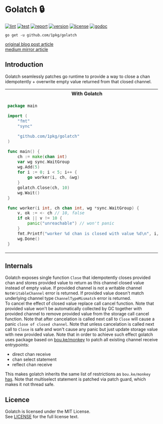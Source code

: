 # Golatch 🔒

[![lint](https://github.com/1pkg/golatch/workflows/lint/badge.svg)](https://github.com/1pkg/golatch/actions?query=workflow%3Alint+branch%3Amaster+)
[![test](https://github.com/1pkg/golatch/workflows/test/badge.svg)](https://github.com/1pkg/golatch/actions?query=workflow%3Atest+branch%3Amaster+)
[![report](https://goreportcard.com/badge/github.com/1pkg/golatch?cache=false)](https://goreportcard.com/report/github.com/1pkg/golatch)
[![version](https://img.shields.io/github/go-mod/go-version/1pkg/golatch)](https://github.com/1pkg/golatch/blob/master/go.mod)
[![license](https://img.shields.io/github/license/1pkg/golatch?cache=false)](LICENSE)
[![godoc](https://img.shields.io/badge/godoc-godoc-green)](https://pkg.go.dev/github.com/1pkg/golatch?tab=doc)

`go get -u github.com/1pkg/golatch`

[original blog post article](https://1pkg.github.io/posts/lets_make_closed_channels_more_useful/)  
[medium mirror article](https://1pkg.medium.com/lets-make-closed-channels-more-useful-hacking-go-runtime-1329046735b5)

## Introduction

Golatch seamlessly patches go runtime to provide a way to close a chan idempotently + overwrite empty value returned from that closed channel.

<table>
<tr>
<th>With Golatch</th>
<th>Without Golatch</th>
</tr>

<tr>
<td>

```go
package main

import (
	"fmt"
	"sync"

	"github.com/1pkg/golatch"
)

func main() {
	ch := make(chan int)
	var wg sync.WaitGroup
	wg.Add(5)
	for i := 0; i < 5; i++ {
		go worker(i, ch, &wg)
	}
	golatch.Close(ch, 10)
	wg.Wait()
}

func worker(i int, ch chan int, wg *sync.WaitGroup) {
	v, ok := <- ch // 10, false
	if ok || v != 10 {
		panic("unreachable") // won't panic
	}
	fmt.Printf("worker %d chan is closed with value %d\n", i, v)
	wg.Done()
}
```

</td>
<td>

```go
package main

import (
	"fmt"
	"sync"
)

func main() {
	ch := make(chan int)
	var wg sync.WaitGroup
	wg.Add(5)
	for i := 0; i < 5; i++ {
		go worker(i, ch, &wg)
	}
	close(ch)
	wg.Wait()
}

func worker(i int, ch chan int, wg *sync.WaitGroup) {
	v, ok := <- ch // 0, false
	if ok || v != 10 {
		panic("unreachable") // will panic
	}
	fmt.Printf("worker %d chan is closed with value %d\n", i, v)
	wg.Done()
}
```

</td>
</tr>
</table>

## Internals

Golatch exposes single function `Close` that idempotently closes provided chan and stores provided value to return as this channel closed value instead of empty value. If provided channel is not a writable channel `NotWritableChannel` error is returned. If provided value doesn't match underlying channel type `ChannelTypeMismatch` error is returned.  
To cancel the effect of closed value replace call cancel function. Note that provided value won't be automatically collected by GC together with provided channel to remove provided value from the storage call cancel function. Note that after cancelation is called next call to `Close` will cause a panic `close of closed channel`. Note that unless cancelation is called next call to `Close` is safe and won't cause any panic but just update storage value with new provided value. Note that in order to achieve such effect golatch uses package based on [bou.ke/monkey](https://github.com/bouk/monkey) to patch all existing channel receive entrypoints:

- direct chan receive
- chan select statement
- reflect chan receive

This makes golatch inherits the same list of restrictions as `bou.ke/monkey` [has](https://github.com/bouk/monkey#notes). Note that multiselect statement is patched via patch guard, which makes it not thread safe.

## Licence

Golatch is licensed under the MIT License.  
See [LICENSE](LICENSE) for the full license text.
